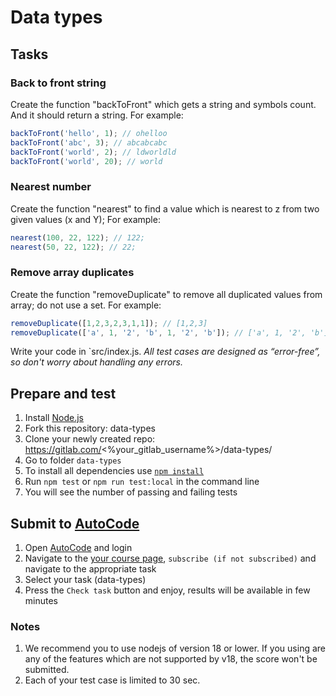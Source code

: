 
# Data types

## Tasks

### Back to front string
Create the function "backToFront" which gets a string and symbols count. And it should return a string. 
For example:
```js
backToFront('hello', 1); // ohelloo
backToFront('abc', 3); // abcabcabc
backToFront('world', 2); // ldworldld
backToFront('world', 20); // world
```

### Nearest number
Create the function "nearest" to find a value which is nearest to z from two given values (x and Y);
For example:
```js
nearest(100, 22, 122); // 122;
nearest(50, 22, 122); // 22;
```


### Remove array duplicates
Create the function "removeDuplicate" to remove all duplicated values from array; do not use a set.
For example:
```js
removeDuplicate([1,2,3,2,3,1,1]); // [1,2,3]
removeDuplicate(['a', 1, '2', 'b', 1, '2', 'b']); // ['a', 1, '2', 'b']
```

Write your code in `src/index.js.
*All test cases are designed as “error-free”, so don't worry about handling any errors.*

## Prepare and test
1. Install [Node.js](https://nodejs.org/en/download/)   
2. Fork this repository: data-types
3. Clone your newly created repo: https://gitlab.com/<%your_gitlab_username%>/data-types/  
4. Go to folder `data-types`  
5. To install all dependencies use [`npm install`](https://docs.npmjs.com/cli/install)  
6. Run `npm test` or `npm run test:local` in the command line  
7. You will see the number of passing and failing tests

## Submit to [AutoCode](https://autocode.lab.epam.com/)
1. Open [AutoCode](https://autocode.lab.epam.com/) and login
2. Navigate to the [your course page](https://autocode.lab.epam.com/student/group/80), `subscribe (if not subscribed)` and navigate to the appropriate task 
3. Select your task (data-types)
4. Press the `Check task` button and enjoy, results will be available in few minutes

### Notes
1. We recommend you to use nodejs of version 18 or lower. If you using are any of the features which are not supported by v18, the score won't be submitted.
2. Each of your test case is limited to 30 sec.
